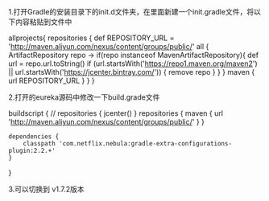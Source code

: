 1.打开Gradle的安装目录下的init.d文件夹，在里面新建一个init.gradle文件，将以下内容粘贴到文件中

allprojects{
    repositories {
        def REPOSITORY_URL = 'http://maven.aliyun.com/nexus/content/groups/public/'
        all { ArtifactRepository repo ->
            if(repo instanceof MavenArtifactRepository){
                def url = repo.url.toString()
                if (url.startsWith('https://repo1.maven.org/maven2') || url.startsWith('https://jcenter.bintray.com/')) {
                    remove repo
                }
            }
        }
        maven {
            url REPOSITORY_URL
        }
    }
}




2.打开的eureka源码中修改一下build.grade文件

buildscript {
//    repositories { jcenter() }
    repositories {
        maven {
            url 'http://maven.aliyun.com/nexus/content/groups/public/'
        }
    }

    dependencies {
        classpath 'com.netflix.nebula:gradle-extra-configurations-plugin:2.2.+'
    }
}

3.可以切换到 v1.7.2版本